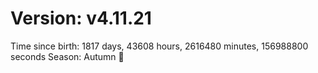 # Version: v4.11.21
Time since birth: 1817 days, 43608 hours, 2616480 minutes, 156988800 seconds
Season: Autumn 🍁
